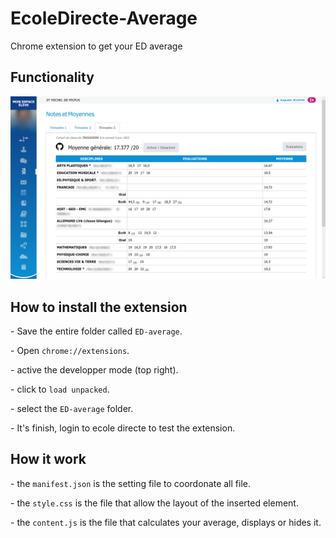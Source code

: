 # EcoleDirecte-Average
<p>Chrome extension to get your ED average</p>
<h2>Functionality</h2>
<img src="picture example.png">
<h2>How to install the extension</h2>
<p> - Save the entire folder called <code>ED-average</code>.</p>
<p> - Open <code>chrome://extensions</code>.</p>
<p> - active the developper mode (top right).</p>
<p> - click to <code>load unpacked</code>.</p>
<p> - select the <code>ED-average</code> folder.</p>
<p> - It's finish, login to ecole directe to test the extension.</p>
<h2>How it work</h2>
<p> - the <code>manifest.json</code> is the setting file to coordonate all file.</p>
<p> - the <code>style.css</code> is the file that allow the layout of the inserted element.</p>
<p> - the <code>content.js</code> is the file that calculates your average, displays or hides it.</p>
